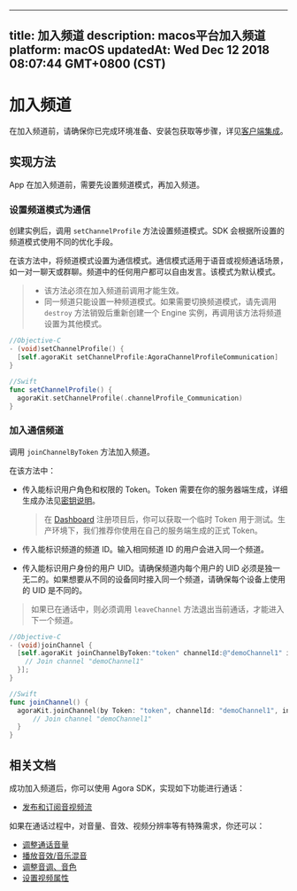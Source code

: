 
---
title: 加入频道
description: macos平台加入频道
platform: macOS
updatedAt: Wed Dec 12 2018 08:07:44 GMT+0800 (CST)
---
# 加入频道
在加入频道前，请确保你已完成环境准备、安装包获取等步骤，详见[客户端集成](../../cn/Video/mac_video.md)。

## 实现方法
App 在加入频道前，需要先设置频道模式，再加入频道。

### 设置频道模式为通信
创建实例后，调用 `setChannelProfile` 方法设置频道模式。SDK 会根据所设置的频道模式使用不同的优化手段。

在该方法中，将频道模式设置为通信模式。通信模式适用于语音或视频通话场景，如一对一聊天或群聊。频道中的任何用户都可以自由发言。该模式为默认模式。

> - 该方法必须在加入频道前调用才能生效。
> - 同一频道只能设置一种频道模式。如果需要切换频道模式，请先调用 `destroy` 方法销毁后重新创建一个 Engine 实例，再调用该方法将频道设置为其他模式。

```objective-c
//Objective-C
- (void)setChannelProfile() {
  [self.agoraKit setChannelProfile:AgoraChannelProfileCommunication]
}
```

```swift
//Swift
func setChannelProfile() {
  agoraKit.setChannelProfile(.channelProfile_Communication)
}
```

### 加入通信频道
调用 `joinChannelByToken` 方法加入频道。

在该方法中：

- 传入能标识用户角色和权限的 Token。Token 需要在你的服务器端生成，详细生成办法见[密钥说明](../../cn/Video/token.md)。

	> 在 [Dashboard](https://dashboard.agora.io/) 注册项目后，你可以获取一个临时 Token 用于测试。生产环境下，我们推荐你使用在自己的服务端生成的正式 Token。
- 传入能标识频道的频道 ID。输入相同频道 ID 的用户会进入同一个频道。
- 传入能标识用户身份的用户 UID。请确保频道内每个用户的 UID 必须是独一无二的。如果想要从不同的设备同时接入同一个频道，请确保每个设备上使用的 UID 是不同的。

> 如果已在通话中，则必须调用 `leaveChannel` 方法退出当前通话，才能进入下一个频道。

```objective-c
//Objective-C
- (void)joinChannel {
  [self.agoraKit joinChannelByToken:"token" channelId:@"demoChannel1" info:nil uid:0 joinSuccess:^(NSString *channel, NSUInteger uid, NSInteger elapsed) {
    // Join channel "demoChannel1"
  }];
}
```

```swift
//Swift
func joinChannel() {
  agoraKit.joinChannel(by Token: "token", channelId: "demoChannel1", info:nil, uid:0){[weak self] (sid, uid, elapsed) -> Void in
      // Join channel "demoChannel1"
  }
}
```

## 相关文档
成功加入频道后，你可以使用 Agora SDK，实现如下功能进行通话：

* [发布和订阅音视频流](../../cn/Video/publish_mac.md)

如果在通话过程中，对音量、音效、视频分辨率等有特殊需求，你还可以：

* [调整通话音量](../../cn/Video/volume_mac.md)
* [播放音效/音乐混音](../../cn/Video/effect_mixing_mac.md)
* [调整音调、音色](../../cn/Video/voice_effect_mac.md)
* [设置视频属性](../../cn/Video/videoProfile_mac.md)
